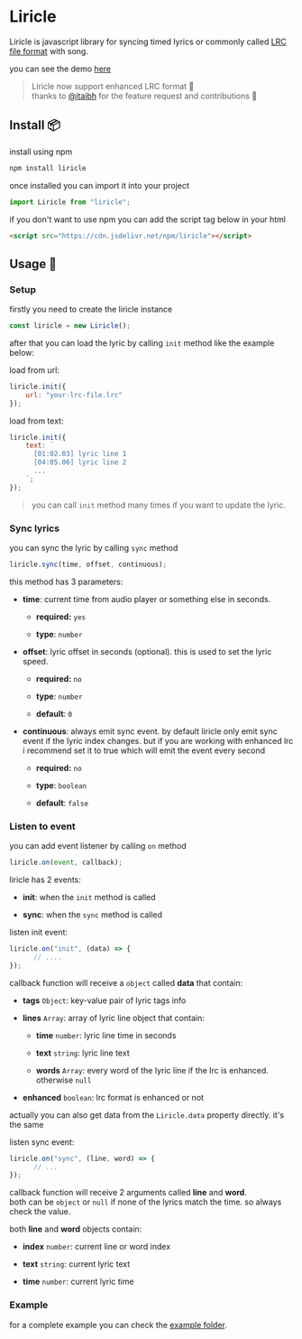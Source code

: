 # Liricle

Liricle is javascript library for syncing timed lyrics or commonly called [LRC file format](https://en.wikipedia.org/wiki/LRC_(file_format)) with song.

you can see the demo [here](https://mcanam.github.io/liricle/)

> Liricle now support enhanced LRC format 🎉  
> thanks to [@itaibh](https://github.com/itaibh) for the feature request and contributions 🤘

## Install 📦

install using npm

``` bash
npm install liricle
```

once installed you can import it into your project

``` javascript
import Liricle from "liricle";
```

if you don't want to use npm you can add the script tag below in your html

``` html
<script src="https://cdn.jsdelivr.net/npm/liricle"></script>
```

## Usage 🚀

### Setup

firstly you need to create the liricle instance

``` javascript
const liricle = new Liricle();
```

after that you can load the lyric by calling `init` method like the example below:

load from url:

```javascript
liricle.init({
    url: "your-lrc-file.lrc"
});
```

load from text:

```javascript
liricle.init({
    text: `
      [01:02.03] lyric line 1
      [04:05.06] lyric line 2
      ...
    `;
});
```

> you can call `init` method many times if you want to update the lyric.  

### Sync lyrics

you can sync the lyric by calling `sync` method

``` javascript
liricle.sync(time, offset, continuous);
```

this method has 3 parameters:

- **time**: current time from audio player or something else in seconds.

  - **required:** `yes`

  - **type**: `number`

- **offset**: lyric offset in seconds (optional). this is used to set the lyric speed.

  - **required:** `no`

  - **type**: `number`

  - **default**: `0`

- **continuous**: always emit sync event. by default liricle only emit sync event if the lyric index changes. but if you are working with enhanced lrc i recommend set it to true which will emit the event every second

  - **required:** `no`

  - **type**: `boolean`

  - **default**: `false`

### Listen to event

you can add event listener by calling `on` method

``` javascript
liricle.on(event, callback);
```

liricle has 2 events:

- **init**: when the `init` method is called

- **sync**: when the `sync` method is called

listen init event:

``` javascript
liricle.on("init", (data) => {
      // ....
});
```

callback function will receive a `object` called **data** that contain:

- **tags** `Object`: key-value pair of lyric tags info

- **lines** `Array`: array of lyric line object that contain:

  - **time** `number`: lyric line time in seconds

  - **text** `string`: lyric line text

  - **words** `Array`: every word of the lyric line if the lrc is enhanced. otherwise `null`

- **enhanced** `boolean`: lrc format is enhanced or not

actually you can also get data from the `Liricle.data` property directly. it's the same

listen sync event:

``` javascript
liricle.on("sync", (line, word) => {
      // ...
});
```

callback function will receive 2 arguments called **line** and **word**.  \
both can be `object` or `null` if none of the lyrics match the time. so always check the value.

both **line** and **word** objects contain:

- **index** `number`: current line or word index

- **text** `string`: current lyric text

- **time** `number`: current lyric time

### Example

for a complete example you can check the [example folder](https://github.com/mcanam/liricle/tree/main/example).
